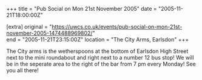 +++
title = "Pub Social on Mon 21st November 2005"
date = "2005-11-21T18:00:00Z"

[extra]
original = "https://uwcs.co.uk/events/pub-social-on-mon-21st-november-2005-1474488969802/"    
end = "2005-11-21T23:15:00Z"
location = "The City Arms, Earlsdon"
+++

The City arms is the wetherspoons at the bottom of Earlsdon High Street next to the mini roundabout and right next to a number 12 bus stop\! We will be in the seperate area to the right of the bar from 7 pm every Monday\! See you all there\!

